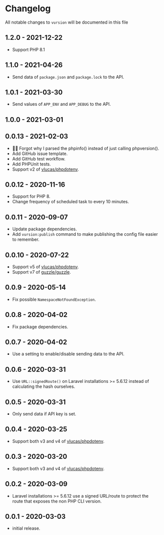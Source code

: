 # Changelog

All notable changes to `vursion` will be documented in this file

## 1.2.0 - 2021-12-22
- Support PHP 8.1

## 1.1.0 - 2021-04-26
- Send data of `package.json` and `package.lock` to the API.

## 1.0.1 - 2021-03-30
- Send values of `APP_ENV` and `APP_DEBUG` to the API.

## 1.0.0 - 2021-03-01

## 0.0.13 - 2021-02-03
 - 🤷‍♂️ Forgot why I parsed the phpinfo() instead of just calling phpversion().
 - Add GitHub issue template.
 - Add GitHub test workflow.
 - Add PHPUnit tests.
 - Support v2 of [vlucas/phpdotenv](https://github.com/vlucas/phpdotenv).

## 0.0.12 - 2020-11-16
 - Support for PHP 8.
 - Change frequency of scheduled task to every 10 minutes.

## 0.0.11 - 2020-09-07

- Update package dependencies.
- Add `vursion:publish` command to make publishing the config file easier to remember.

## 0.0.10 - 2020-07-22

- Support v5 of [vlucas/phpdotenv](https://github.com/vlucas/phpdotenv).
- Support v7 of [guzzle/guzzle](https://github.com/guzzle/guzzle).

## 0.0.9 - 2020-05-14

- Fix possible `NamespaceNotFoundException`.

## 0.0.8 - 2020-04-02

- Fix package dependencies.

## 0.0.7 - 2020-04-02

- Use a setting to enable/disable sending data to the API.

## 0.0.6 - 2020-03-31

- Use `URL::signedRoute()` on Laravel installations >= 5.6.12 instead of calculating the hash ourselves.

## 0.0.5 - 2020-03-31

- Only send data if API key is set.

## 0.0.4 - 2020-03-25

- Support both v3 and v4 of [vlucas/phpdotenv](https://github.com/vlucas/phpdotenv).

## 0.0.3 - 2020-03-20

- Support both v3 and v4 of [vlucas/phpdotenv](https://github.com/vlucas/phpdotenv).

## 0.0.2 - 2020-03-09

- Laravel installations >= 5.6.12 use a signed URL/route to protect the route that exposes the non PHP CLI version.

## 0.0.1 - 2020-03-03

- initial release.
